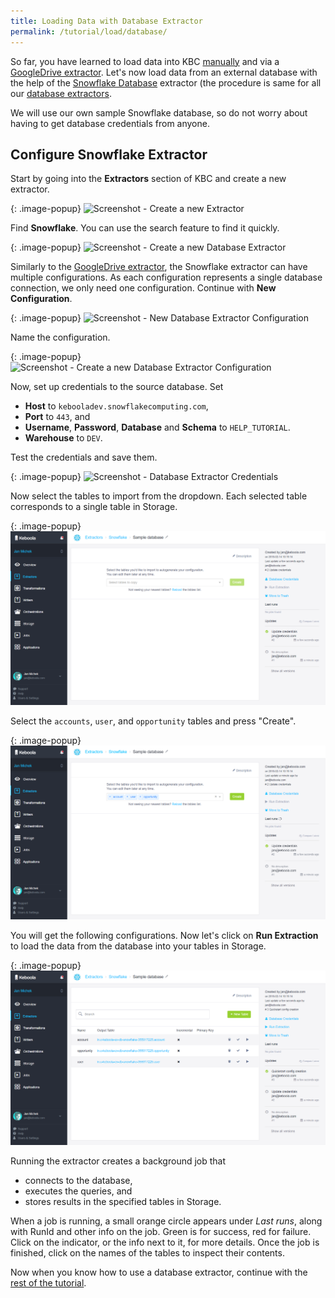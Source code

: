 ```yaml
---
title: Loading Data with Database Extractor
permalink: /tutorial/load/database/
---
```


So far, you have learned to load data into KBC [manually](/tutorial/load/) and
via a [GoogleDrive extractor](/tutorial/load/googledrive/).
Let's now load data from an external database with the help of the [Snowflake Database](https://www.snowflake.net/) extractor
(the procedure is same for all our [database extractors](/extractors/database/).

We will use our own sample Snowflake database, so do not worry about having to get database credentials from anyone.

## Configure Snowflake Extractor
Start by going into the **Extractors** section of KBC and create a new extractor.

{: .image-popup}
![Screenshot - Create a new Extractor](/tutorial/load/extractor-intro-2.png)

Find **Snowflake**. You can use the search feature to find it quickly.

{: .image-popup}
![Screenshot - Create a new Database Extractor](/tutorial/load/extractor-intro-3.png)

Similarly to the [GoogleDrive extractor](/tutorial/load/googledrive/), the Snowflake extractor can
have multiple configurations. As each configuration represents a single database connection, we only
need one configuration. Continue with **New Configuration**.

{: .image-popup}
![Screenshot - New Database Extractor Configuration](/tutorial/load/extractor-db-new.png)

Name the configuration.

{: .image-popup}
![Screenshot - Create a new Database Extractor Configuration](/tutorial/load/extractor-db-create.png)

Now, set up credentials to the source database. Set

- **Host** to `kebooladev.snowflakecomputing.com`,
- **Port** to `443`, and
- **Username**, **Password**, **Database** and **Schema** to `HELP_TUTORIAL`.
- **Warehouse** to `DEV`.

Test the credentials and save them.

{: .image-popup}
![Screenshot - Database Extractor Credentials](/tutorial/load/extractor-db-credentials.png)

Now select the tables to import from the dropdown. Each selected table corresponds to a single table in Storage.

{: .image-popup}
![Screenshot - Quickstart](/tutorial/load/extractor-db-tableSelector.png)

Select the `accounts`, `user`, and `opportunity` tables and press "Create".

{: .image-popup}
![Screenshot - Database Tables Selected](/tutorial/load/extractor-db-tablesSelected.png)

You will get the following configurations. Now let's click on **Run Extraction** to load the data
from the database into your tables in Storage.

{: .image-popup}
![Screenshot - Run the extraction](/tutorial/load/extractor-db-index-2.png)


Running the extractor creates a background job that

- connects to the database,
- executes the queries, and
- stores results in the specified tables in Storage.

When a job is running, a small orange circle appears under *Last runs*, along with RunId and other info on the job.
Green is for success, red for failure. Click on the indicator, or the info next to it, for more details.
Once the job is finished, click on the names of the tables to inspect their contents. 

Now when you know how to use a database extractor, continue with the [rest of the tutorial](/tutorial/manipulate/).
